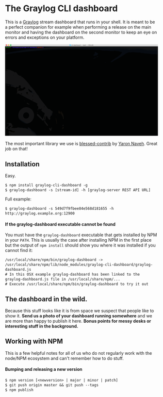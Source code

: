 # The Graylog CLI dashboard

This is a [Graylog](http://www.graylog.org/) stream dashboard that runs in your shell. It is meant to be a perfect companion for example
when performing a release on the main monitor and having the dashboard on the second monitor to keep an eye on errors and exceptions on
your platform.

![screencast](screencast.gif)

The most important library we use is [blessed-contrib](https://github.com/yaronn/blessed-contrib)
by [Yaron Naveh](https://twitter.com/YaronNaveh). Great job on that!

## Installation

Easy.

    $ npm install graylog-cli-dashboard -g
    $ graylog-dashboard -s [stream-id] -h [graylog-server REST API URL]

Full example:

    $ graylog-dashboard -s 549d7f9fbee84e568d181655 -h http://graylog.example.org:12900

#### If the graylog-dashboard executable cannot be found

You must have the `graylog-dashboard` executable that gets installed by NPM in your `PATH`. This is usually the case after installing
NPM in the first place but the output of `npm install` should show you where it was installed if you cannot find it:

    /usr/local/share/npm/bin/graylog-dashboard -> /usr/local/share/npm/lib/node_modules/graylog-cli-dashboard/graylog-dashboard.js
    # In this OSX example graylog-dashboard has been linked to the graylog-dashboard.js file in /usr/local/share/npm/...
    # Execute /usr/local/share/npm/bin/graylog-dashboard to try it out

## The dashboard in the wild.

Because this stuff looks like it is from space we suspect that people like to show it. **Send us a photo of your dashboard running somewhere**
and we are more than happy to publish it here. **Bonus points for messy desks or interesting stuff in the background.**

## Working with NPM

This is a few helpful notes for all of us who do not regularly work with the node/NPM ecosystem and can't remember how to do stuff.

#### Bumping and releasing a new version

    $ npm version [<newversion> | major | minor | patch]
    $ git push origin master && git push --tags
    $ npm publish